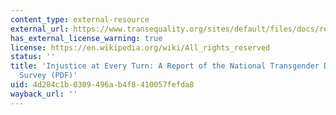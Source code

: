 ```yaml
---
content_type: external-resource
external_url: https://www.transequality.org/sites/default/files/docs/resources/NTDS_Report.pdf
has_external_license_warning: true
license: https://en.wikipedia.org/wiki/All_rights_reserved
status: ''
title: 'Injustice at Every Turn: A Report of the National Transgender Discrimination
  Survey (PDF)'
uid: 4d284c1b-0309-496a-b4f8-410057fefda8
wayback_url: ''
---
```

